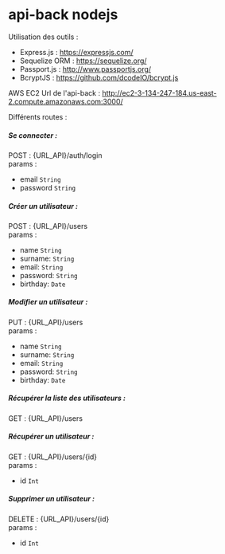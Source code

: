 # api-back nodejs

Utilisation des outils :
 - Express.js : https://expressjs.com/
 - Sequelize ORM : https://sequelize.org/
 - Passport.js : http://www.passportjs.org/
 - BcryptJS : https://github.com/dcodeIO/bcrypt.js
 
 AWS EC2  Url de l'api-back : http://ec2-3-134-247-184.us-east-2.compute.amazonaws.com:3000/


Différents routes : 


##### Se connecter :
POST : {URL_API}/auth/login <br>
params :
- email `String`
- password `String`


##### Créer un utilisateur :

POST : {URL_API}/users <br>
params :
- name  `String`
- surname: `String`
- email: `String`
- password: `String`
- birthday: `Date`

##### Modifier un utilisateur :

PUT : {URL_API}/users <br>
params :
- name  `String`
- surname: `String`
- email: `String`
- password: `String`
- birthday: `Date`

##### Récupérer la liste des utilisateurs :

GET : {URL_API}/users <br>

##### Récupérer un utilisateur :

GET : {URL_API}/users/{id} <br>
params :
- id  `Int`

##### Supprimer un utilisateur :

DELETE : {URL_API}/users/{id} <br>
params :
- id  `Int`
